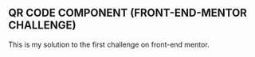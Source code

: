 ## QR CODE COMPONENT (FRONT-END-MENTOR CHALLENGE)

This is my solution to the first challenge on front-end mentor.